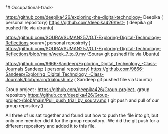 ⁸# Occupational-track-

https://github.com/deepika426/exploring-the-digital-technology-  Deepika ( personal repository)
https://github.com/deepika426/test- ( deepika git pushed file via ubuntu) 

https://github.com/SOURAVSUMAN257/O.T-Exploring-Digital-Technology-Reflections  sourav( personal reposiroty ) 
https://github.com/SOURAVSUMAN257/O.T-Exploring-Digital-Technology-Reflections/blob/main/week_7_to_9.mv (Sourav git pushed file via Ubuntu) 

https://github.com/9666-Sandeep/Exploring_Digital_Technology_-Class-Journals  Sandeep ( personal repository)
https://github.com/9666-Sandeep/Exploring_Digital_Technology_-Class-Journals/blob/main/trialpush.mv ( Sandeep git pushed file via Ubuntu) 

Group project :
https://github.com/deepika426/Group-project- group repository
https://github.com/deepika426/Group-project-/blob/main/Pull_push_trial_by_sourav.md ( git push and pull of our group repository ) 

All three of us sat together and found out how to push the file into git, but only one member did it for the group repository.. We did the git push for a different repository and added it to this file. 

